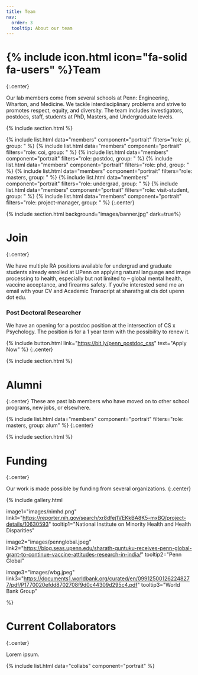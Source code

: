 ```yaml
---
title: Team
nav:
  order: 3
  tooltip: About our team
---
```


# {% include icon.html icon="fa-solid fa-users" %}Team
{:.center}

Our lab members come from several schools at Penn: Engineering, Wharton, and Medicine. We tackle interdisciplinary problems and strive to promotes respect, equity, and diversity. The team includes investigators, postdocs, staff, students at PhD, Masters, and Undergraduate levels.

{% include section.html %}

{% include list.html data="members" component="portrait" filters="role: pi, group: " %}
{% include list.html data="members" component="portrait" filters="role: coi, group: " %}
{% include list.html data="members" component="portrait" filters="role: postdoc, group: " %}
{% include list.html data="members" component="portrait" filters="role: phd, group: " %}
{% include list.html data="members" component="portrait" filters="role: masters, group: " %}
{% include list.html data="members" component="portrait" filters="role: undergrad, group: " %}
{% include list.html data="members" component="portrait" filters="role: visit-student, group: " %}
{% include list.html data="members" component="portrait" filters="role: project-manager, group: " %}
{:.center}

{% include section.html background="images/banner.jpg" dark=true%}

# Join
{:.center}

We have multiple RA positions available for undergrad and graduate students already enrolled at UPenn on applying natural language and image processing to health, especially but not limited to – global mental health, vaccine acceptance, and firearms safety. If you’re interested send me an email with your CV and Academic Transcript at sharathg at cis dot upenn dot edu. 

### Post Doctoral Researcher

We have an opening for a postdoc position at the intersection of CS x Psychology. The position is for a 1 year term with the possibility to renew it. 

{% include button.html link="https://bit.ly/penn_postdoc_css" text="Apply Now" %}
{:.center}

{% include section.html %}

# Alumni
{:.center}
These are past lab members who have moved on to other school programs, new jobs, or elsewhere.

{% include list.html data="members" component="portrait" filters="role: masters, group: alum" %}
{:.center}

{% include section.html %}

# Funding
{:.center}

Our work is made possible by funding from several organizations.
{:.center}

{%
  include gallery.html

  image1="images/nimhd.png"
  link1="https://reporter.nih.gov/search/xr8dfej1VEKkBA8K5-mxBQ/project-details/10630593"
  tooltip1="National Institute on Minority Health and Health Disparities"

  image2="images/pennglobal.jpeg"
  link2="https://blog.seas.upenn.edu/sharath-guntuku-receives-penn-global-grant-to-continue-vaccine-attitudes-research-in-india/"
  tooltip2="Penn Global"

  image3="images/wbg.jpeg"
  link3="https://documents1.worldbank.org/curated/en/099125001262248277/pdf/P1770020efdd8702708f9d0c44309d295c4.pdf"
  tooltip3="World Bank Group"
 
%}

# Current Collaborators
{:.center}

Lorem ipsum.

{% include list.html data="collabs" component="portrait" %}
